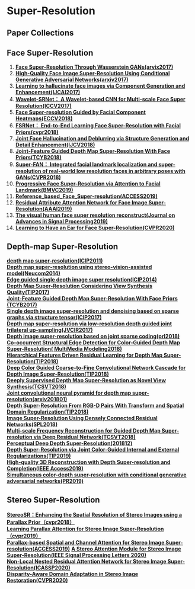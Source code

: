 # Super-Resolution
## Paper Collections  
## Face Super-Resolution  
1. **[Face Super-Resolution Through Wasserstein GANs(arvix2017)](https://arxiv.org/pdf/1705.02438.pdf)**  
2. **[High-Quality Face Image Super-Resolution Using Conditional Generative Adversarial Networks(arxiv2017)](https://arxiv.org/abs/1707.00737)**  
3. **[Learning to hallucinate face images via Component Generation and Enhancement(IJCAI2017)](https://www.ijcai.org/Proceedings/2017/633)**  
4. **[Wavelet-SRNet： A Wavelet-based CNN for Multi-scale Face Super Resolution(ICCV2017)](content_ICCV_2017/papers/Huang_Wavelet-SRNet_A_Wavelet-Based_ICCV_2017_paper.pdf)**  
5. **[Face Super-resolution Guided by Facial Component Heatmaps(ECCV2018)](https://openaccess.thecvf.com/content_ECCV_2018/papers/Xin_Yu_Face_Super-resolution_Guided_ECCV_2018_paper.pdf)**  
6. **[FSRNet： End-to-End Learning Face Super-Resolution with Facial Priors(cvpr2018)](https://openaccess.thecvf.com/content_cvpr_2018/papers/Chen_FSRNet_End-to-End_Learning_CVPR_2018_paper.pdf)**  
7. **[Joint Face Hallucination and Deblurring via Structure Generation and Detail Enhancement(IJCV2018)](https://www.researchgate.net/publication/329181486_Joint_Face_Hallucination_and_Deblurring_via_Structure_Generation_and_Detail_Enhancement)**  
8. **[Joint-Feature Guided Depth Map Super-Resolution With Face Priors(TCYB2018)](http://www.icst.pku.edu.cn/struct/Projects/JFSR.html)**  
9. **[Super-FAN： Integrated facial landmark localization and super-resolution of real-world low resolution faces in arbitrary poses with GANs(CVPR2018)](https://openaccess.thecvf.com/content_cvpr_2018/papers/Bulat_Super-FAN_Integrated_Facial_CVPR_2018_paper.pdf)**  
10. **[Progressive Face Super-Resolution via Attention to Facial Landmark(BMVC2019)](https://www.researchgate.net/publication/335337504_Progressive_Face_Super-Resolution_via_Attention_to_Facial_Landmark)**  
11. **[Reference_based_Face_Super-resolution(ACCESS2019)](https://www.researchgate.net/publication/335076105_Reference_based_Face_Super-resolution)**  
12. **[Residual Attribute Attention Network for Face Image Super-Resolution(AAAI2019)](https://aaai.org/ojs/index.php/AAAI/article/view/4937)**  
13. **[The visual human face super resolution reconstruct(Journal on Advances in Signal Processing2019)](https://asp-eurasipjournals.springeropen.com/articles/10.1186/s13634-019-0626-4)**  
14. **[Learning to Have an Ear for Face Super-Resolution(CVPR2020)](https://openaccess.thecvf.com/content_CVPR_2020/papers/Meishvili_Learning_to_Have_an_Ear_for_Face_Super-Resolution_CVPR_2020_paper.pdf)**  

## Depth-map Super-Resolution  
**[depth map super-resolution(ICIP2011)](https://projet.liris.cnrs.fr/imagine/pub/proceedings/ICIP-2011/papers/1569407599.pdf)**  
**[Depth map super-resolution using stereo-vision-assisted model(Neucom2014)](https://www.sciencedirect.com/science/article/abs/pii/S0925231214011138)**  
**[Edge guided single depth image super resolution(ICIP2014)](https://ieeexplore.ieee.org/document/7025766/)**  
**[Depth Map Super-Resolution Considering View Synthesis Quality(TIP2017)](https://ieeexplore.ieee.org/document/7828010/)**  
**[Joint-Feature Guided Depth Map Super-Resolution With Face Priors (TCYB2017)](https://ieeexplore.ieee.org/document/7795253)**  
**[Single depth image super-resolution and denoising based on sparse graphs via structure tensor(ICIP2017)](https://ieeexplore.ieee.org/document/8297046)**  
**[Depth map super-resolution via low-resolution depth guided joint trilateral up-sampling(JVCIR2017)](https://www.sciencedirect.com/science/article/pii/S1047320317300998)**  
**[Depth image super-resolution based on joint sparse coding(prl2018)](https://ieeexplore.ieee.org/document/6298390)**  
**[Co-occurrent Structural Edge Detection for Color-Guided Depth Map Super-Resolution( MultiMedia Modeling2018)](https://link.springer.com/chapter/10.1007%2F978-3-319-73603-7_8)**  
**[Hierarchical Features Driven Residual Learning for Depth Map Super-Resolution(TIP2018)](https://ieeexplore.ieee.org/document/8579111)**  
**[Deep Color Guided Coarse-to-Fine Convolutional Network Cascade for Depth Image Super-Resolution(TIP2018)](https://ieeexplore.ieee.org/document/8485321)**  
**[Deeply Supervised Depth Map Super-Resolution as Novel View Synthesis(TCSVT2018)](https://ieeexplore.ieee.org/document/8443445)**  
**[Joint convolutional neural pyramid for depth map super-resolution(arxiv201801)](https://arxiv.org/abs/1801.00968)**  
**[Depth Super-Resolution From RGB-D Pairs With Transform and Spatial Domain Regularization(TIP2018)](https://ieeexplore.ieee.org/document/8291613/)**  
**[Image Super-Resolution Using Densely Connected Residual Networks(SPL2018)](https://link.springer.com/article/10.1007/s10489-018-1234-y)**  
**[Multi-scale Frequency Reconstruction for Guided Depth Map Super-resolution via Deep Residual Network(TCSVT2018)](https://ieeexplore.ieee.org/abstract/document/8598786)**  
**[Perceptual Deep Depth Super-Resolution(201812)](https://ieeexplore.ieee.org/document/9009004/)**  
**[Depth Super-Resolution via Joint Color-Guided Internal and External Regularizations(TIP2019)](https://ieeexplore.ieee.org/document/8491336/)**  
**[High-quality 3D Reconstruction with Depth Super-resolution and Completion(IEEE Access2019)](https://ieeexplore.ieee.org/abstract/document/8628990)**  
**[Simultaneous color-depth super-resolution with conditional generative adversarial networks(PR2019)](https://www.sciencedirect.com/science/article/abs/pii/S0031320318304175)**  
## Stereo Super-Resolution  
**[StereoSR：Enhancing the Spatial Resolution of Stereo Images using a Parallax Prior（cvpr2018）](https://openaccess.thecvf.com/content_cvpr_2018/CameraReady/0493.pdf)**  
**[Learning Parallax Attention for Stereo Image Super-Resolution（cvpr2019）](https://openaccess.thecvf.com/content_CVPR_2019/papers/Wang_Learning_Parallax_Attention_for_Stereo_Image_Super-Resolution_CVPR_2019_paper.pdf)**  
**[Parallax-based Spatial and Channel Attention for Stereo Image Super-resolution(ACCESS2019)]()**
**[A Stereo Attention Module for Stereo Image Super-Resolution(IEEE Signal Processing Letters 2020)](https://ieeexplore.ieee.org/document/8998204)**  
**[Non-Local Nested Residual Attention Network for Stereo Image Super-Resolution(ICASSP2020)](https://ieeexplore.ieee.org/document/9054687)**  
**[Disparity-Aware Domain Adaptation in Stereo Image Restoration(CVPR2020)](https://openaccess.thecvf.com/content_CVPR_2020/papers/Yan_Disparity-Aware_Domain_Adaptation_in_Stereo_Image_Restoration_CVPR_2020_paper.pdf)**  
